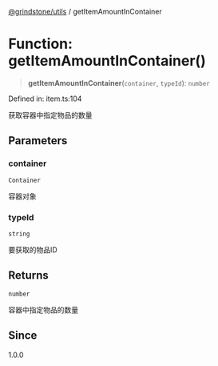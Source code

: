 [@grindstone/utils](../globals.md) / getItemAmountInContainer

# Function: getItemAmountInContainer()

> **getItemAmountInContainer**(`container`, `typeId`): `number`

Defined in: item.ts:104

获取容器中指定物品的数量

## Parameters

### container

`Container`

容器对象

### typeId

`string`

要获取的物品ID

## Returns

`number`

容器中指定物品的数量

## Since

1.0.0
